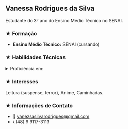 ## Vanessa Rodrigues da Silva

Estudante do 3° ano do Ensino Médio Técnico no SENAI.

### ★ Formação

* **Ensino Médio Técnico:** SENAI (cursando)

### ★ Habilidades Técnicas

<details>
<summary> Proficiência em:</summary>
 
1.  **HTML:** Experiência na estruturação de conteúdo web.  
2.  **CSS:** Habilidade na estilização e apresentação visual de  páginas web.  
3.  **JavaScript:** Conhecimento em interatividade e manipulação do DOM.  
   
</details>

### ★ Interesses

Leitura (suspense, terror), Anime, Caminhadas.

### ★ Informações de Contato

* 📧 vanezsasilvarodrigues@gmail.com
* 📞 (48) 9 9117-3113

 









